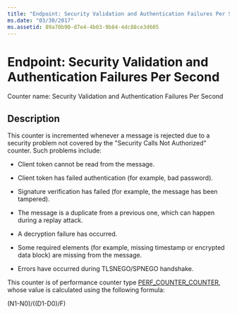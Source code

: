```yaml
---
title: "Endpoint: Security Validation and Authentication Failures Per Second"
ms.date: "03/30/2017"
ms.assetid: 89a70b90-d7e4-4b03-9b84-4dc88ce3d605
---
```

# Endpoint: Security Validation and Authentication Failures Per Second
Counter name: Security Validation and Authentication Failures Per Second  
  
## Description  
 This counter is incremented whenever a message is rejected due to a security problem not covered by the "Security Calls Not Authorized" counter. Such problems include:  
  
- Client token cannot be read from the message.  
  
- Client token has failed authentication (for example, bad password).  
  
- Signature verification has failed (for example, the message has been tampered).  
  
- The message is a duplicate from a previous one, which can happen during a replay attack.  
  
- A decryption failure has occurred.  
  
- Some required elements (for example, missing timestamp or encrypted data block) are missing from the message.  
  
- Errors have occurred during TLSNEGO/SPNEGO handshake.  
  
 This counter is of performance counter type [PERF_COUNTER_COUNTER](/previous-versions/windows/it-pro/windows-server-2003/cc740048(v=ws.10)), whose value is calculated using the following formula:  
  
 (N1-N0)/((D1-D0)/F)
